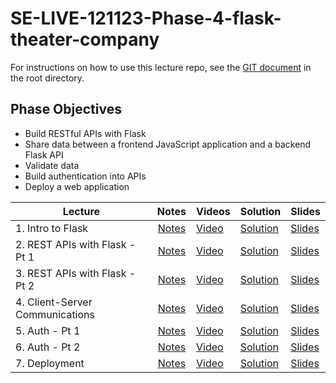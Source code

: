 # SE-LIVE-121123-Phase-4-flask-theater-company

For instructions on how to use this lecture repo, see the [GIT document](GIT.md) in the root directory.

## Phase Objectives
* Build RESTful APIs with Flask
* Share data between a frontend JavaScript application and a backend Flask API
* Validate data
* Build authentication into APIs
* Deploy a web application


| Lecture                         |   Notes    | Videos     | Solution      | Slides      |
| ------------------------------- | :--------: | ---------- | ------------- | ----------- |
| 1. Intro to Flask               | [Notes](#) | [Video](#) | [Solution](#) | [Slides](#) |
| 2. REST APIs with Flask - Pt 1  | [Notes](#) | [Video](#) | [Solution](#) | [Slides](#) |
| 3. REST APIs with Flask - Pt 2  | [Notes](#) | [Video](#) | [Solution](#) | [Slides](#) |
| 4. Client-Server Communications | [Notes](#) | [Video](#) | [Solution](#) | [Slides](#) |
| 5. Auth - Pt 1                  | [Notes](#) | [Video](#) | [Solution](#) | [Slides](#) |
| 6. Auth - Pt 2                  | [Notes](#) | [Video](#) | [Solution](#) | [Slides](#) |
| 7. Deployment                   | [Notes](#) | [Video](#) | [Solution](#) | [Slides](#) |